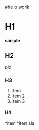 #hello worlk 

# H1
**sample**

## H2
_blz_

### H3

1. item
2. item 2
3. item 3

#### H4 
*item
*item sla
